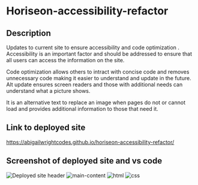 # Horiseon-accessibility-refactor

## Description

Updates to current site to ensure accessibility and code optimization .
Accessibility is an important factor and should be addressed to ensure that all users can access the information on the site.

Code optimization allows others to intract with concise code and removes unnecessary code making it easier to understand and update in the future.
Alt update ensures screen readers and those with additional needs can understand what a picture shows. 

It is an alternative text to replace an image when pages do not or cannot load and provides additional information to those that need it. 
 

## Link to deployed site
https://abigailwrightcodes.github.io/horiseon-accessibility-refactor/



## Screenshot of deployed site and vs code
![Deployed site header](https://github.com/abigailwrightcodes/horiseon-accessibility-refactor/assets/145798354/b82a34b9-276c-4359-9ee0-b0ff9c7f22ae)
![main-content](https://github.com/abigailwrightcodes/horiseon-accessibility-refactor/assets/145798354/3a1069d6-04cb-46fe-b35a-9dd535993985)
![html](https://github.com/abigailwrightcodes/horiseon-accessibility-refactor/assets/145798354/c4b810f9-45b1-4e33-ab62-dde0ab816bc3)
![css](https://github.com/abigailwrightcodes/horiseon-accessibility-refactor/assets/145798354/16496e56-1414-4f0d-82ed-7276fd3c5282)
